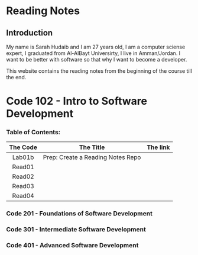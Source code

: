 # Reading Notes

## Introduction


<p> My name is Sarah Hudaib and I am 27 years old, I am a computer sciense expert, I graduated from Al-AlBayt Universirty, I live in Amman/Jordan.
I want to be better with software so that why I want to become a developer. </p>
<p> This website contains the reading notes from the beginning of the course till the end. </p>




# Code 102 - Intro to Software Development



### Table of Contents:

| The Code  |  The Title | The link  |
|:-:|:-:|:-:|
| Lab01b  | Prep: Create a Reading Notes Repo  |   |
|  Read01 |   |   |
|  Read02 |   |   |
|  Read03 |   |   |
|  Read04 |   |   |

### Code 201 - Foundations of Software Development
### Code 301 - Intermediate Software Development
### Code 401 - Advanced Software Development
